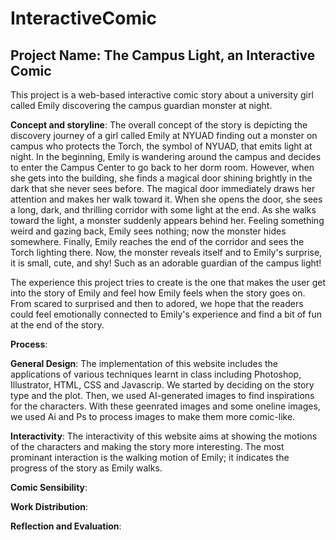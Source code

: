 # InteractiveComic

## Project Name: The Campus Light, an Interactive Comic

This project is a web-based interactive comic story about a university girl called Emily discovering the campus guardian monster at night.

**Concept and storyline**: The overall concept of the story is depicting the discovery journey of a girl called Emily at NYUAD finding out a monster on campus who protects the Torch, the symbol of NYUAD, that emits light at night. In the beginning, Emily is wandering around the campus and decides to enter the Campus Center to go back to her dorm room. However, when she gets into the building, she finds a magical door shining brightly in the dark that she never sees before. The magical door immediately draws her attention and makes her walk toward it. When she opens the door, she sees a long, dark, and thrilling corridor with some light at the end. As she walks toward the light, a monster suddenly appears behind her. Feeling something weird and gazing back, Emily sees nothing; now the monster hides somewhere. Finally, Emily reaches the end of the corridor and sees the Torch lighting there. Now, the monster reveals itself and to Emily's surprise, it is small, cute, and shy! Such as an adorable guardian of the campus light!

The experience this project tries to create is the one that makes the user get into the story of Emily and feel how Emily feels when the story goes on. From scared to surprised and then to adored, we hope that the readers could feel emotionally connected to Emily's experience and find a bit of fun at the end of the story.



**Process**: 

**General Design**: The implementation of this website includes the applications of various techniques learnt in class including Photoshop, Illustrator, HTML, CSS and Javascrip. We started by deciding on the story type and the plot. Then, we used AI-generated images to find inspirations for the characters. With these geenrated images and some oneline images, we used Ai and Ps to process images to make them more comic-like.

**Interactivity**: The interactivity of this website aims at showing the motions of the characters and making the story more interesting. The most prominant interaction is the walking motion of Emily; it indicates the progress of the story as Emily walks.

**Comic Sensibility**:

**Work Distribution**:



**Reflection and Evaluation**: 

